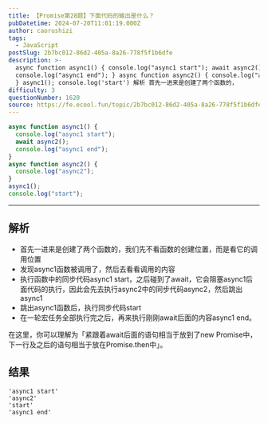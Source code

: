 ```yaml
---
title: 【Promise第28题】下面代码的输出是什么？
pubDatetime: 2024-07-20T11:01:19.000Z
author: caorushizi
tags:
  - JavaScript
postSlug: 2b7bc012-86d2-405a-8a26-778f5f1b6dfe
description: >-
  async function async1() { console.log("async1 start"); await async2();
  console.log("async1 end"); } async function async2() { console.log("async2");
  } async1(); console.log('start') 解析 首先一进来是创建了两个函数的，
difficulty: 3
questionNumber: 1620
source: https://fe.ecool.fun/topic/2b7bc012-86d2-405a-8a26-778f5f1b6dfe
---
```


```js
async function async1() {
  console.log("async1 start");
  await async2();
  console.log("async1 end");
}
async function async2() {
  console.log("async2");
}
async1();
console.log("start");
```

---

## 解析

- 首先一进来是创建了两个函数的，我们先不看函数的创建位置，而是看它的调用位置
- 发现async1函数被调用了，然后去看看调用的内容
- 执行函数中的同步代码async1 start，之后碰到了await，它会阻塞async1后面代码的执行，因此会先去执行async2中的同步代码async2，然后跳出async1
- 跳出async1函数后，执行同步代码start
- 在一轮宏任务全部执行完之后，再来执行刚刚await后面的内容async1 end。

在这里，你可以理解为「紧跟着await后面的语句相当于放到了new Promise中，下一行及之后的语句相当于放在Promise.then中」。

## 结果

```
'async1 start'
'async2'
'start'
'async1 end'
```
